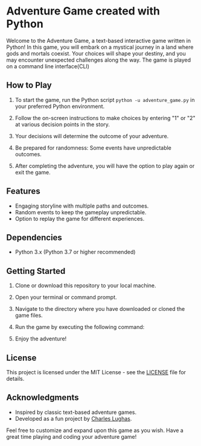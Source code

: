 # Adventure Game created with Python

Welcome to the Adventure Game, a text-based interactive game written in Python! In this game, you will embark on a mystical journey in a land where gods and mortals coexist. Your choices will shape your destiny, and you may encounter unexpected challenges along the way. The game is played on a command line interface(CLI)

## How to Play

1. To start the game, run the Python script `python -u adventure_game.py` in your preferred Python environment.

2. Follow the on-screen instructions to make choices by entering "1" or "2" at various decision points in the story.

3. Your decisions will determine the outcome of your adventure.

4. Be prepared for randomness: Some events have unpredictable outcomes.

5. After completing the adventure, you will have the option to play again or exit the game.

## Features

- Engaging storyline with multiple paths and outcomes.
- Random events to keep the gameplay unpredictable.
- Option to replay the game for different experiences.

## Dependencies

- Python 3.x (Python 3.7 or higher recommended)

## Getting Started

1. Clone or download this repository to your local machine.

2. Open your terminal or command prompt.

3. Navigate to the directory where you have downloaded or cloned the game files.

4. Run the game by executing the following command:

5. Enjoy the adventure!

## License

This project is licensed under the MIT License - see the [LICENSE](https://github.com/lordlughas/adventure_game/blob/main/LICENSE) file for details.

## Acknowledgments

- Inspired by classic text-based adventure games.
- Developed as a fun project by [Charles Lughas](https://www.github.com/lordlughas).

Feel free to customize and expand upon this game as you wish. Have a great time playing and coding your adventure game!

